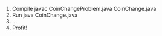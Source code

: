 1) Compile javac CoinChangeProblem.java CoinChange.java
2) Run java CoinChange.java
3) ...
4) Profit!